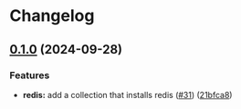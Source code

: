 # Changelog

## [0.1.0](https://github.com/mateusz-uminski/ansible-collections/compare/redis-v0.0.1...redis-v0.1.0) (2024-09-28)


### Features

* **redis:** add a collection that installs redis ([#31](https://github.com/mateusz-uminski/ansible-collections/issues/31)) ([21bfca8](https://github.com/mateusz-uminski/ansible-collections/commit/21bfca8dc0ee41bce514280538d932d1e107aa3c))
